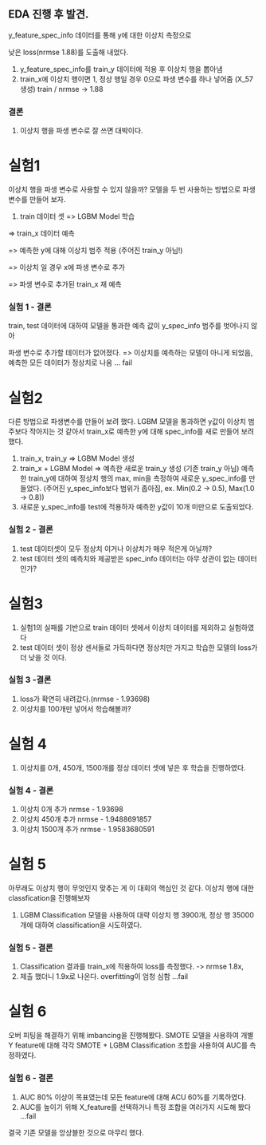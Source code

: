 ## EDA 진행 후 발견.

y_feature_spec_info 데이터를 통해 y에 대한 이상치 측정으로 

낮은 loss(nrmse 1.88)를 도출해 내었다.

1. y_feature_spec_info를 train_y 데이터에 적용 후 이상치 행을 뽑아냄
2. train_x에 이상치 행이면 1, 정상 행일 경우 0으로 파생 변수를 하나 넣어줌 (X_57 생성)
train / nrmse -> 1.88

### 결론

1. 이상치 행을 파생 변수로 잘 쓰면 대박이다.

# 실험1

이상치 행을 파생 변수로 사용할 수 있지 않을까?
모델을 두 번 사용하는 방법으로 파생 변수를 만들어 보자.

1. train 데이터 셋 => LGBM Model 학습 

=> train_x 데이터 예측 

=> 예측한 y에 대해 이상치 범주 적용 (주어진 train_y 아님!)

=> 이상치 일 경우 x에 파생 변수로 추가 

=> 파생 변수로 추가된 train_x 재 예측

### 실험 1 - 결론
train, test 데이터에 대하여 모델을 통과한 예측 값이 y_spec_info 범주를 벗어나지 않아 

파생 변수로 추가할 데이터가 없어졌다.
=> 이상치를 예측하는 모델이 아니게 되었음, 예측한 모든 데이터가 정상치로 나옴 ... fail

# 실험2

다른 방법으로 파생변수를 만들어 보려 했다.
LGBM 모델을 통과하면 y값이 이상치 범주보다 작아지는 것 같아서
train_x로 예측한 y에 대해 spec_info를 새로 만들어 보려 했다.

1. train_x, train_y => LGBM Model 생성
2. train_x + LGBM Model => 예측한 새로운 train_y 생성 (기존 train_y 아님)
예측한 train_y에 대하여 정상치 행의 max, min을 측정하여 새로운 y_spec_info를 만들었다.
(주어진 y_spec_info보다 범위가 좁아짐, ex. Min(0.2 -> 0.5), Max(1.0 -> 0.8))
3. 새로운 y_spec_info를 test에 적용하자 예측한 y값이 10개 미만으로 도출되었다.

### 실험 2 - 결론

1. test 데이터셋이 모두 정상치 이거나 이상치가 매우 적은게 아닐까?
2. test 데이터 셋의 예측치와 제공받은 spec_info 데이터는 아무 상관이 없는 데이터 인가?

# 실험3

1. 실험1의 실패를 기반으로 train 데이터 셋에서 이상치 데이터를 제외하고 실험하였다
2. test 데이터 셋이 정상 센서들로 가득하다면 정상치만 가지고 학습한 모델의 loss가 더 낮을 것 이다.

### 실험 3 -결론

1. loss가 확연히 내려갔다.(nrmse - 1.93698) 
2. 이상치를 100개만 넣어서 학습해볼까?

# 실험 4

1. 이상치를 0개, 450개, 1500개를 정상 데이터 셋에 넣은 후 학습을 진행하였다.

### 실험 4 - 결론

1. 이상치 0개 추가	nrmse	-	1.93698
2. 이상치 450개 추가	nrmse	-	1.9488691857
3. 이상치 1500개 추가	nrmse	-	1.9583680591

# 실험 5

아무래도 이상치 행이 무엇인지 맞추는 게 이 대회의 핵심인 것 같다.
이상치 행에 대한 classfication을 진행해보자

1. LGBM Classification 모델을 사용하여 대략 이상치 행 3900개, 정상 행 35000개에 대하여 classification을 시도하였다.

### 실험 5 - 결론

1. Classification 결과를 train_x에 적용하여 loss를 측정했다. -> nrmse 1.8x,
2. 제출 했더니 1.9x로 나온다. overfitting이 엄청 심함 ...fail

# 실험 6

오버 피팅을 해결하기 위해 imbancing을 진행해봤다. SMOTE 모델을 사용하여
개별 Y feature에 대해 각각 SMOTE + LGBM Classification 조합을 사용하여 AUC를 측정하였다.

### 실험 6 - 결론

1. AUC 80% 이상이 목표였는데 모든 feature에 대해 ACU 60%를 기록하였다.
2. AUC를 높이기 위해 X_feature를 선택하거나 특정 조합을 여러가지 시도해 봤다 ...fail

결국 기존 모델을 앙상블한 것으로 마무리 했다. 
